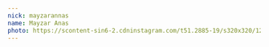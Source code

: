 ```yaml
---
nick: mayzarannas
name: Mayzar Anas
photo: https://scontent-sin6-2.cdninstagram.com/t51.2885-19/s320x320/12568805_479043635619156_1879028983_a.jpg
---
```

